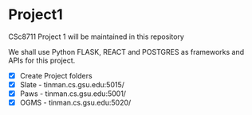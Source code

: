 # Project1
CSc8711 Project 1 will be maintained in this repository

We shall use Python FLASK, REACT and POSTGRES as frameworks and APIs for this project.

- [x] Create Project folders
- [X] Slate - tinman.cs.gsu.edu:5015/
- [X] Paws - tinman.cs.gsu.edu:5001/
- [X] OGMS - tinman.cs.gsu.edu:5020/
